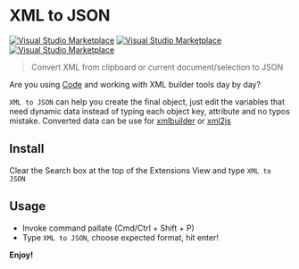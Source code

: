 # XML to JSON
[![Visual Studio Marketplace](https://img.shields.io/vscode-marketplace/v/buianhthang.xml2json.svg?style=flat-square)](https://marketplace.visualstudio.com/items?itemName=buianhthang.xml2json) [![Visual Studio Marketplace](https://img.shields.io/vscode-marketplace/d/buianhthang.xml2json.svg?style=flat-square)]() [![Visual Studio Marketplace](https://img.shields.io/vscode-marketplace/r/buianhthang.xml2json.svg?style=flat-square)]()

> Convert XML from clipboard or current document/selection to JSON

Are you using [Code](https://code.visualstudio.com/) and working with XML builder tools day by day?

`XML to JSON` can help you create the final object, just edit the variables that need dynamic data instead of typing each object key, attribute and no typos mistake. Converted data can be use for [xmlbuilder](https://www.npmjs.com/package/xmlbuilder) or [xml2js](https://npmjs.com/package/xml2js)

## Install
Clear the Search box at the top of the Extensions View and type `XML to JSON`

## Usage
- Invoke command pallate (Cmd/Ctrl + Shift + P)
- Type `XML to JSON`, choose expected format, hit enter!

**Enjoy!**